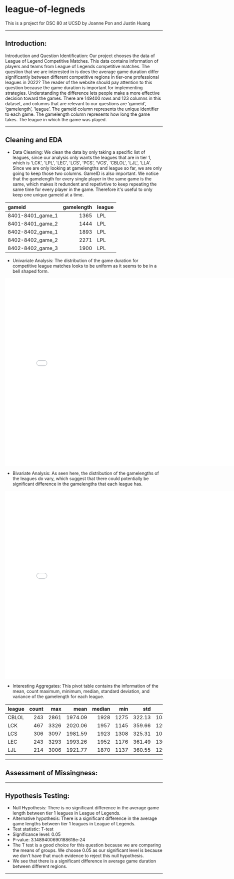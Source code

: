 # league-of-legneds
This is a project for DSC 80 at UCSD
by Joanne Pon and Justin Huang

---

## Introduction:
Introduction and Question Identification:
Our project chooses the data of League of Legend Competitive Matches. This data contains information of players and teams from League of Legends competitive matches. The question that we are interested in is does the average game duration differ significantly between different competitive regions in tier-one professional leagues in 2022? The reader of the website should pay attention to this question because the game duration is important for implementing strategies. Understanding the difference lets people make a more effective decision toward the games. There are 149400 rows and 123 columns in this dataset, and columns that are relevant to our questions are ‘gameid’, ‘gamelength’, ‘league’. The gameid column represents the unique identifier to each game. The gamelength column represents how long the game takes. The league in which the game was played. 

---

## Cleaning and EDA
- Data Cleaning:
We clean the data by only taking a specific list of leagues, since our analysis only wants the leagues that are in tier 1, which is 'LCK', 'LPL', 'LEC', 'LCS', 'PCS', 'VCS', 'CBLOL', 'LJL', 'LLA'. 
            Since we are only looking at gamelengths and league so far, we are only going to keep those two columns. GameID is also important. We notice that the gamelength for every single player in the same game is the same, which makes it redundent and repetivtive to keep repeating the same time for every player
            in the game. Therefore it's useful to only keep one unique gameid at a time.
            

| gameid           |   gamelength | league   |
|:-----------------|-------------:|:---------|
| 8401-8401_game_1 |         1365 | LPL      |
| 8401-8401_game_2 |         1444 | LPL      |
| 8402-8402_game_1 |         1893 | LPL      |
| 8402-8402_game_2 |         2271 | LPL      |
| 8402-8402_game_3 |         1900 | LPL      |


- Univariate Analysis:
The distribution of the game duration for competitive league matches looks to be uniform as it seems to be in a bell shaped form.
<p><iframe src="plot1.html" width=800 height=600 frameBorder=0></iframe></p>

- Bivariate Analysis:
As seen here, the distribution of the gamelengths of the leagues do vary, which suggest that there could potentially be significant difference
        in the gamelengths that each league has.
<p><iframe src="plot2.html" width=800 height=600 frameBorder=0></iframe></p>

- Interesting Aggregates:
This pivot table contains the information of the mean, count maximum, minimum, median, standard deviation, and variance of the gamelength for each league.

| league   |   count |   max |    mean |   median |   min |    std |    var |
|:---------|--------:|------:|--------:|---------:|------:|-------:|-------:|
| CBLOL    |     243 |  2861 | 1974.09 |     1928 |  1275 | 322.13 | 103768 |
| LCK      |     467 |  3326 | 2020.06 |     1957 |  1145 | 359.66 | 129359 |
| LCS      |     306 |  3097 | 1981.59 |     1923 |  1308 | 325.31 | 105827 |
| LEC      |     243 |  3293 | 1993.26 |     1952 |  1176 | 361.49 | 130677 |
| LJL      |     214 |  3006 | 1921.77 |     1870 |  1137 | 360.55 | 129998 |

---

## Assessment of Missingness:

---

## Hypothesis Testing:
- Null Hypothesis: There is no significant difference in the average game length between tier 1 leagues in League of Legends.
- Alternative hypothesis: There is a significant difference in the average game lengths between tier 1 leagues in League of Legends.
- Test statistic: T-test
- Significance level: 0.05
- P-value: 3.1489400690188618e-24
- The T test is a good choice for this question because we are comparing the means of groups. We choose 0.05 as our significant level is because we don’t have that much evidence to reject this null hypothesis. 
- We see that there is a significant difference in average game duration between different regions.

---
